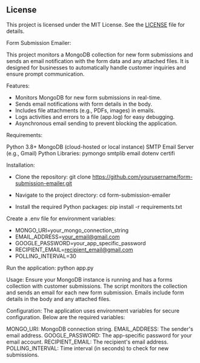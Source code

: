 ## **License**

This project is licensed under the MIT License. See the [LICENSE](./LICENSE) file for details.

Form Submission Emailer:

This project monitors a MongoDB collection for new form submissions and sends an email notification with the form data and any attached files. It is designed for businesses to automatically handle customer inquiries and ensure prompt communication.

Features:

- Monitors MongoDB for new form submissions in real-time.
- Sends email notifications with form details in the body.
- Includes file attachments (e.g., PDFs, images) in emails.
- Logs activities and errors to a file (app.log) for easy debugging.
- Asynchronous email sending to prevent blocking the application.


Requirements:

Python 3.8+
MongoDB (cloud-hosted or local instance)
SMTP Email Server (e.g., Gmail)
Python Libraries:
pymongo
smtplib
email
dotenv
certifi

Installation:

- Clone the repository:
git clone https://github.com/yourusername/form-submission-emailer.git

- Navigate to the project directory:
cd form-submission-emailer

- Install the required Python packages:
pip install -r requirements.txt


Create a .env file for environment variables:
- MONGO_URI=your_mongo_connection_string
- EMAIL_ADDRESS=your_email@gmail.com
- GOOGLE_PASSWORD=your_app_specific_password
- RECIPIENT_EMAIL=recipient_email@gmail.com
- POLLING_INTERVAL=30

Run the application:
python app.py

Usage:
Ensure your MongoDB instance is running and has a forms collection with customer submissions.
The script monitors the collection and sends an email for each new form submission.
Emails include form details in the body and any attached files.

Configuration:
The application uses environment variables for secure configuration. Below are the required variables:

MONGO_URI: MongoDB connection string.
EMAIL_ADDRESS: The sender's email address.
GOOGLE_PASSWORD: The app-specific password for your email account.
RECIPIENT_EMAIL: The recipient's email address.
POLLING_INTERVAL: Time interval (in seconds) to check for new submissions.